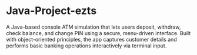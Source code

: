 # Java-Project-ezts
A Java-based console ATM simulation that lets users deposit, withdraw, check balance, and change PIN using a secure, menu-driven interface. Built with object-oriented principles, the app captures customer details and performs basic banking operations interactively via terminal input.
